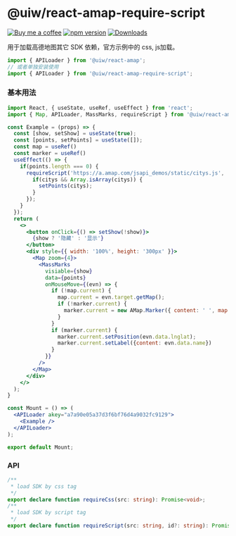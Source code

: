 @uiw/react-amap-require-script
===

[![Buy me a coffee](https://img.shields.io/badge/Buy%20me%20a%20coffee-048754?logo=buymeacoffee)](https://jaywcjlove.github.io/#/sponsor)
[![npm version](https://img.shields.io/npm/v/@uiw/react-amap-require-script.svg)](https://www.npmjs.com/package/@uiw/react-amap-require-script)
[![Downloads](https://img.shields.io/npm/dm/@uiw/react-amap-require-script.svg?style=flat)](https://www.npmjs.com/package/@uiw/react-amap-require-script)

用于加载高德地图其它 SDK 依赖，官方示例中的 css, js加载。

```jsx
import { APILoader } from '@uiw/react-amap';
// 或者单独安装使用
import { APILoader } from '@uiw/react-amap-require-script';
```

### 基本用法

```jsx mdx:preview
import React, { useState, useRef, useEffect } from 'react';
import { Map, APILoader, MassMarks, requireScript } from '@uiw/react-amap';

const Example = (props) => {
  const [show, setShow] = useState(true);
  const [points, setPoints] = useState([]);
  const map = useRef()
  const marker = useRef()
  useEffect(() => {
    if(points.length === 0) {
      requireScript('https://a.amap.com/jsapi_demos/static/citys.js', 'citys_id').then(() => {
        if(citys && Array.isArray(citys)) {
          setPoints(citys);
        }
      });
    }
  });
  return (
    <>
      <button onClick={() => setShow(!show)}>
        {show ? '隐藏' : '显示'}
      </button>
      <div style={{ width: '100%', height: '300px' }}>
        <Map zoom={4}>
          <MassMarks
            visiable={show}
            data={points}
            onMouseMove={(evn) => {
              if (!map.current) {
                map.current = evn.target.getMap();
                if (!marker.current) {
                  marker.current = new AMap.Marker({ content: ' ', map: map.current });
                }
              }
              if (marker.current) {
                marker.current.setPosition(evn.data.lnglat);
                marker.current.setLabel({content: evn.data.name})
              }
            }}
          />
        </Map>
      </div>
    </>
  );
}

const Mount = () => (
  <APILoader akey="a7a90e05a37d3f6bf76d4a9032fc9129">
    <Example />
  </APILoader>
);

export default Mount;
```

### API

```typescript
/**
 * load SDK by css tag
 */
export declare function requireCss(src: string): Promise<void>;
/**
 * load SDK by script tag
 */
export declare function requireScript(src: string, id?: string): Promise<void>;
```
